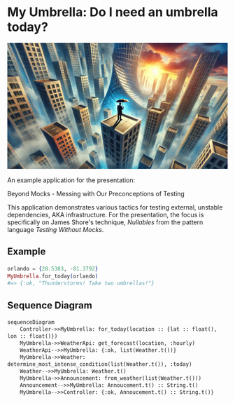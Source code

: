 # My Umbrella: Do I need an umbrella today?

![My Umbrella](./assets/umbrella.webp)

An example application for the presentation:

Beyond Mocks - Messing with Our Preconceptions of Testing

This application demonstrates various tactics for testing external, unstable dependencies, AKA
infrastructure. For the presentation, the focus is specifically on James Shore's technique,
_Nullables_ from the pattern language _Testing Without Mocks_.

## Example

```elixir
orlando = {28.5383, -81.3792}
MyUmbrella.for_today(orlando)
#=> {:ok, "Thunderstorms! Take two umbrellas!"}
```

## Sequence Diagram

```mermaid
sequenceDiagram
    Controller->>MyUmbrella: for_today(location :: {lat :: float(), lon :: float()})
    MyUmbrella->>WeatherApi: get_forecast(location, :hourly)
    WeatherApi-->>MyUmbrella: {:ok, list(Weather.t())}
    MyUmbrella->>Weather: determine_most_intense_condition(list(Weather.t()), :today)
    Weather-->>MyUmbrella: Weather.t()
    MyUmbrella->>Announcement: from_weather(list(Weather.t()))
    Announcement-->>MyUmbrella: Annoucement.t() :: String.t()
    MyUmbrella-->>Controller: {:ok, Annoucement.t() :: String.t()}
```
